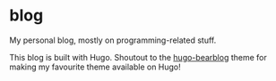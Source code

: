 # blog
My personal blog, mostly on programming-related stuff.

This blog is built with Hugo. Shoutout to the [hugo-bearblog](https://github.com/janraasch/hugo-bearblog) 
theme for making my favourite theme available on Hugo! 
